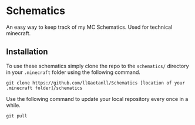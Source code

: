 # Schematics

An easy way to keep track of my MC Schematics. Used for technical minecraft.

## Installation

To use these schematics simply clone the repo to the `schematics/` directory in your `.minecraft` folder using the following command.

```
git clone https://github.com/llGaetanll/Schematics [location of your .minecraft folder]/schematics
```

Use the following command to update your local repository every once in a while.

```
git pull
```
